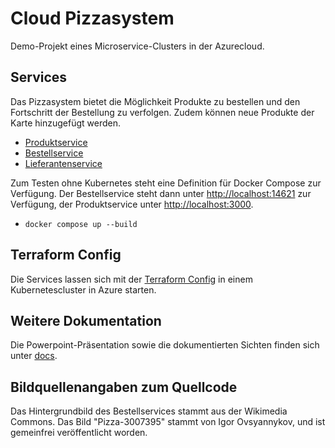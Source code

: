 # Cloud Pizzasystem

Demo-Projekt eines Microservice-Clusters in der Azurecloud.

## Services

Das Pizzasystem bietet die Möglichkeit Produkte zu bestellen und den Fortschritt der Bestellung zu verfolgen.
Zudem können neue Produkte der Karte hinzugefügt werden.

- [Produktservice](/produktservice)
- [Bestellservice](/bestellservice)
- [Lieferantenservice](/lieferantenservice)

Zum Testen ohne Kubernetes steht eine Definition für Docker Compose zur Verfügung.
Der Bestellservice steht dann unter [http://localhost:14621](http://localhost:14621) zur Verfügung,
der Produktservice unter [http://localhost:3000](http://localhost:3000).

- `docker compose up --build`

## Terraform Config

Die Services lassen sich mit der [Terraform Config](/terraform-azure-config/) in einem Kubernetescluster in Azure starten.

## Weitere Dokumentation

Die Powerpoint-Präsentation sowie die dokumentierten Sichten finden sich unter [docs](docs/).

## Bildquellenangaben zum Quellcode

Das Hintergrundbild des Bestellservices stammt aus der Wikimedia Commons.
Das Bild "Pizza-3007395" stammt von Igor Ovsyannykov, und ist gemeinfrei veröffentlicht worden.
